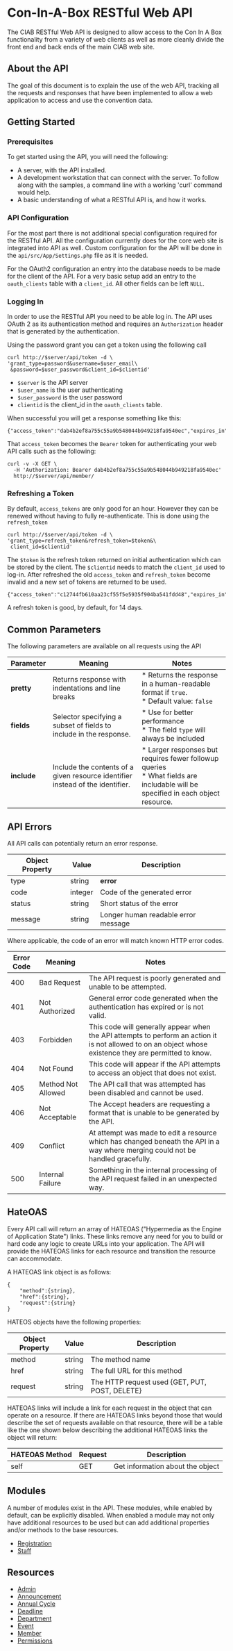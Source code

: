 # Con-In-A-Box RESTful Web API

The CIAB RESTful Web API is designed to allow access to the Con In A Box functionality from a variety of web clients as well as more cleanly divide the front end and back ends of the main CIAB web site.

## About the API
The goal of this document is to explain the use of the web API, tracking all the requests and responses that have been implemented to allow a web application to access and use the convention data.

## Getting Started

### Prerequisites
To get started using the API, you will need the following:

* A server, with the API installed.
* A development workstation that can connect with the server. To follow along with the samples, a command line with a working 'curl' command would help.
* A basic understanding of what a RESTful API is, and how it works.

### API Configuration
For the most part there is not additional special configuration required for the RESTful API. All the configuration currently does for the core web site is integrated into API as well. Custom configuration for the API will be done in the `api/src/App/Settings.php` file as it is needed.

For the OAuth2 configuration an entry into the database needs to be made for the client of the API. For a very basic setup add an entry to the `oauth_clients` table with a `client_id`. All other fields can be left `NULL`.

### Logging In
In order to use the RESTful API you need to be able log in. The API uses OAuth 2 as its authentication method and requires an `Authorization` header that is generated by the authentication.

Using the password grant you can get a token using the following call

```
curl http://$server/api/token -d \
'grant_type=password&username=$user_email\
 &password=$user_password&client_id=$clientid'
```

* `$server` is the API server
* `$user_name` is the user authenticating
* `$user_password` is the user password
* `clientid` is the client_id in the `oauth_clients` table.

When successful you will get a response something like this:

```
{"access_token":"dab4b2ef8a755c55a9b548044b949218fa9540ec","expires_in":3600,"token_type":"Bearer","scope":null,"refresh_token":"e2af7ed08d374901a389051f93cec5d720fcebac"}
```

That `access_token` becomes the `Bearer` token for authenticating your web API calls such as the following:

```
curl -v -X GET \
  -H 'Authorization: Bearer dab4b2ef8a755c55a9b548044b949218fa9540ec'
  http://$server/api/member/
```

### Refreshing a Token
By default, `access_tokens` are only good for an hour. However they can be renewed without having to fully re-authenticate. This is done using the `refresh_token`

```
curl http://$server/api/token -d \
'grant_type=refresh_token&refresh_token=$token&\
 client_id=$clientid'
```

The `$token` is the refresh token returned on initial authentication which can be stored by the client. The `$clientid` needs to match the `client_id` used to log-in. After refreshed the old `access_token` and `refresh_token` become invalid and a new set of tokens are returned to be used.

```
{"access_token":"c12744fb610aa23cf55f5e5935f904ba541fdd48","expires_in":3600,"token_type":"Bearer","scope":null,"refresh_token":"6de1ba094e9ce131ced56338eb5e30468970ca07"}
```
A refresh token is good, by default, for 14 days.

## Common Parameters
The following parameters are available on all requests using the API

| Parameter  | Meaning | Notes |
|---|---|---|
| **pretty** | Returns response with indentations and line breaks | * Returns the response in a human-readable format if `true`. <br> * Default value: `false` |
|**fields**| Selector specifying a subset of fields to include in the response.| * Use for better performance <br> * The field `type` will always be included|
|**include**| Include the contents of a given resource identifier instead of the identifier.| * Larger responses but requires fewer followup queries <br> * What fields are includable will be specified in each object resource.|


## API Errors
All API calls can potentially return an error response.

| Object Property | Value | Description |
|---|---|---|
| type | string | **error** |
| code | integer | Code of the generated error |
| status | string | Short status of the error |
| message | string | Longer human readable error message |

Where applicable, the code of an error will match known HTTP error codes.

| Error Code | Meaning | Notes |
|---|---|---|
| 400 | Bad Request | The API request is poorly generated and unable to be attempted.|
| 401 | Not Authorized | General error code generated when the authentication has expired or is not valid.|
| 403 | Forbidden | This code will generally appear when the API attempts to perform an action it is not allowed to on an object whose existence they are permitted to know.|
| 404 | Not Found | This code will appear if the API attempts to access an object that does not exist.|
| 405 | Method Not Allowed | The API call that was attempted has been disabled and cannot be used. |
| 406 | Not Acceptable | The Accept headers are requesting a format that is unable to be generated by the API.|
| 409 | Conflict | At attempt was made to edit a resource which has changed beneath the API in a way where merging could not be handled gracefully.|
| 500 | Internal Failure | Something in the internal processing of the API request failed in an unexpected way.|

## HateOAS
Every API call will return an array of HATEOAS ("Hypermedia as the Engine of Application State") links. These links remove any need for you to build or hard code any logic to create URLs into your application. The API will provide the HATEOAS links for each resource and transition the resource can accommodate.

A HATEOAS link object is as follows:

```
{
	"method":{string},
	"href":{string},
	"request":{string}
}
```
HATEOS objects have the following properties:

|Object Property|Value|Description
|---|---|---|
|method|string|The method name|
|href|string|The full URL for this method|
|request|string|The HTTP request used {GET, PUT, POST, DELETE}

HATEOAS links will include a link for each request in the object that can operate on a resource. If there are HATEOAS links beyond those that would describe the set of requests available on that resource, there will be a table like the one shown below describing the additional HATEOAS links the object will return:

HATEOAS Method|Request|Description
|---|---|---|
|self|GET|Get information about the object|

## Modules
A number of modules exist in the API. These modules, while enabled by default, can be explicitly disabled. When enabled a module may not only have additional resources to be used but can add additional properties and/or methods to the base resources.

 * [Registration](Registration.md)
 * [Staff](Staff.md)

<a name="resources"></a>
## Resources
* [Admin](Admin.md)
* [Announcement](Announcement.md)
* [Annual Cycle](Cycle.md)
* [Deadline](Deadline.md)
* [Department](Department.md)
* [Event](Event.md)
* [Member](Member.md)
* [Permissions](Permissions.md)
